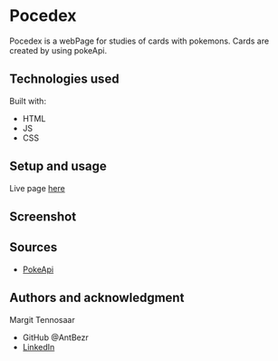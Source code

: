 # Pocedex

Pocedex is a webPage for studies of cards with pokemons. 
Cards are created by using pokeApi.

## Technologies used

Built with: 

- HTML
- JS
- CSS

## Setup and usage

Live page [here](https://github.com/m)

## Screenshot

## Sources 

- [PokeApi](https://pokeapi.co/)

## Authors and acknowledgment

Margit Tennosaar
- GitHub @AntBezr
- [LinkedIn](https://www.linkedin.com/in/antonbezruchenkov/)

